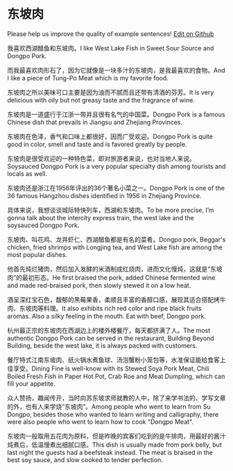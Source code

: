# 东坡肉

Please help us improve the quality of example sentences! [Edit on Github](https://github.com/jiyushe/jiyu-example-sentence-source/blob/main/chinese/dongporou.md)

<p><span class="chinese">我喜欢西湖醋鱼和东坡肉。</span><span class="english">I like West Lake Fish in Sweet Sour Source and Dongpo Pork.</span></p>

<p><span class="chinese">而我最喜欢肉形石了，因为它就像是一块多汁的东坡肉，是我最喜欢的食物。</span><span class="english">And I like a piece of Tung-Po Meat which is my favorite food.</span></p>

<p><span class="chinese">东坡肉之所以美味可口主要是因为油而不腻而且还带有清酒的芬芳。</span><span class="english">It is very delicious with oily but not greasy taste and the fragrance of wine.</span></p>

<p><span class="chinese">东坡肉是一道盛行于江浙一带并且很有名气的中国菜。</span><span class="english">Dongpo Pork is a famous Chinese dish that prevails in Jiangsu and Zhejiang Provinces.</span></p>

<p><span class="chinese">东坡肉在色泽，香气和口味上都很好，因而广受欢迎。</span><span class="english">Dongpo Pork is quite good in color, smell and taste and is favored greatly by people.</span></p>

<p><span class="chinese">东坡肉是很受欢迎的一种特色菜，即对旅游者来说，也对当地人来说。</span><span class="english">Soysauced Dongpo Pork is a very popular specialty dish among tourists and locals as well.</span></p>

<p><span class="chinese">东坡肉还是浙江在1956年评出的36个著名小菜之一。</span><span class="english">Dongpo Pork is one of the 36 famous Hangzhou dishes identified in 1956 in Zhejiang Province.</span></p>

<p><span class="chinese">具体来说，我想谈谈城际特快列车，西湖和东坡肉。</span><span class="english">To be more precise, I’m gonna talk about the intercity express train, the west lake and the soysauced Dongpo Pork.</span></p>

<p><span class="chinese">东坡肉、叫花鸡、龙井虾仁、西湖醋鱼都是有名的菜肴。</span><span class="english">Dongpo pork, Beggar's chicken, fried shrimps with Longjing tea, and West Lake fish are among the most popular dishes.</span></p>

<p><span class="chinese">他首先炖烂猪肉，然后加入发酵的米酒制成红烧肉，进而文化慢炖，这就是“东坡肉”的最初形态。</span><span class="english">He first braised the pork, added Chinese fermented wine and made red-braised pork, then slowly stewed it on a low heat.</span></p>

<p><span class="chinese">酒呈深红宝石色，馥郁的黑莓果香，柔顺且丰富的香醇口感，展现其适合搭配烤牛肉、东坡肉等料理。</span><span class="english">It also exhibits rich red color and ripe black fruits aromas. Also a silky feeling in the mouth. Eat with beef, Dongpo pork.</span></p>

<p><span class="chinese">杭州最正宗的东坡肉在西湖边上的楼外楼餐厅，每天都挤满了人。</span><span class="english">The most authentic Dongpo Pork can be served in the restaurant, Building Beyond Building, beside the west lake, it is always packed with customers.</span></p>

<p><span class="chinese">餐厅特式江南东坡肉、纸火锅水煮鱼球、汤泡蟹粉小笼包等，水准保证能给食客上佳享受。</span><span class="english">Dining Fine is well-know with its Stewed Soya Pork Meat, Chili Boiled Fresh Fish in Paper Hot Pot, Crab Roe and Meat Dumpling, which can fill your appetite.</span></p>

<p><span class="chinese">众人赞扬，趣闻传开，当时向苏东坡求师就教的人中，除了来学书法的、学写文章的外，也有人来学烧“东坡肉”。</span><span class="english">Among people who went to learn from Su Dongpo, besides those who wanted to learn writing and calligraphy, there were also people who went to learn how to cook "Dongpo Meat".</span></p>

<p><span class="chinese">东坡肉一般取用五花肉为原料，但是昨晚的宾客们吃到的是牛排肉，用最好的酱汁炖煮后，低温慢煮出细腻口感。</span><span class="english">This dish is usually made from pork belly, but last night the guests had a beefsteak instead. The meat is braised in the best soy sauce, and slow cooked to tender perfection.</span></p>

